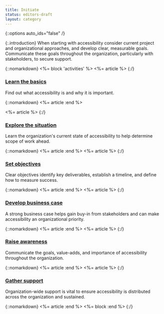 ```yaml
---
title: Initiate
status: editors-draft
layout: category
---
```


{::options auto_ids="false" /}

{:.introduction}
When starting with accessibility consider current project and organizational approaches, and develop clear, measurable goals. Communicate these goals throughout the organization, particularly with stakeholders, to secure support.

{::nomarkdown}
<%= block 'activities' %>
<%= article %>
{:/}

### [Learn the basics](learn_the_basics.html)

Find out what accessibility is and why it is important.

{::nomarkdown}
<%= article :end %>

<%= article %>
{:/}

### [Explore the situation](explore_the_situation.html)

Learn the organization's current state of accessibility to help determine scope of work ahead.

{::nomarkdown}
<%= article :end %>
<%= article %>
{:/}

### [Set objectives](set_objectives.html)

Clear objectives identify key deliverables, establish a timeline, and define how to measure success.

{::nomarkdown}
<%= article :end %>
<%= article %>
{:/}

### [Develop business case](develop_business_case.html)

A strong business case helps gain buy-in from stakeholders and can make accessibility an organizational priority.

{::nomarkdown}
<%= article :end %>
<%= article %>
{:/}

### [Raise awareness](raise_awareness.html)

Communicate the goals, value-adds, and importance of accessibility throughout the organization.

{::nomarkdown}
<%= article :end %>
<%= article %>
{:/}

### [Gather support](gather_support.html)

Organization-wide support is vital to ensure accessibility is distributed across the organization and sustained.

{::nomarkdown}
<%= article :end %>
<%= block :end %>
{:/}
